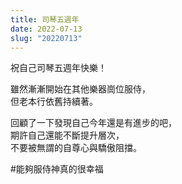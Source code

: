 ```yaml
---
title: 司琴五週年
date: 2022-07-13
slug: "20220713"
---
```


祝自己司琴五週年快樂！

雖然漸漸開始在其他樂器崗位服侍，\
但老本行依舊持續著。

回顧了一下發現自己今年還是有進步的吧，\
期許自己還能不斷提升層次，\
不要被無謂的自尊心與驕傲阻擋。

#能夠服侍神真的很幸福
